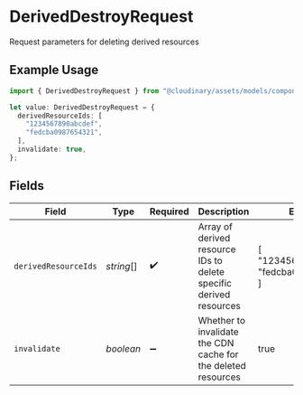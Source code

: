 # DerivedDestroyRequest

Request parameters for deleting derived resources

## Example Usage

```typescript
import { DerivedDestroyRequest } from "@cloudinary/assets/models/components";

let value: DerivedDestroyRequest = {
  derivedResourceIds: [
    "1234567890abcdef",
    "fedcba0987654321",
  ],
  invalidate: true,
};
```

## Fields

| Field                                                              | Type                                                               | Required                                                           | Description                                                        | Example                                                            |
| ------------------------------------------------------------------ | ------------------------------------------------------------------ | ------------------------------------------------------------------ | ------------------------------------------------------------------ | ------------------------------------------------------------------ |
| `derivedResourceIds`                                               | *string*[]                                                         | :heavy_check_mark:                                                 | Array of derived resource IDs to delete specific derived resources | [<br/>"1234567890abcdef",<br/>"fedcba0987654321"<br/>]             |
| `invalidate`                                                       | *boolean*                                                          | :heavy_minus_sign:                                                 | Whether to invalidate the CDN cache for the deleted resources      | true                                                               |
